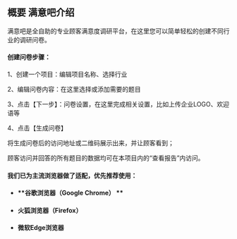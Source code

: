 ## 概要    **满意吧介绍**

满意吧是全自助的专业顾客满意度调研平台，在这里您可以简单轻松的创建不同行业的调研问卷。

#### **创建问卷步骤：**

1、创建一个项目：编辑项目名称、选择行业

2、编辑问卷内容：在这里选择或添加需要的题目

3、点击【下一步】：问卷设置，在这里完成相关设置，比如上传企业LOGO、欢迎语等

4、点击【生成问卷】

将生成问卷后的访问地址或二维码展示出来，并让顾客看到；

顾客访问并回答的所有题目的数据均可在本项目内的“查看报告”内访问。


#### **我们已为主流浏览器做了适配，优先推荐使用：**

* #### **谷歌浏览器（Google Chrome） **
* #### **火狐浏览器（Firefox）**
* #### **微软Edge浏览器**




